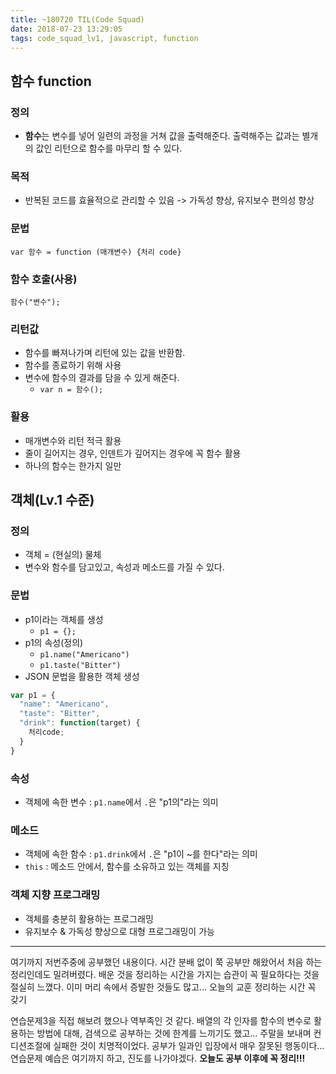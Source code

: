 ```yaml
---
title: ~180720 TIL(Code Squad)
date: 2018-07-23 13:29:05
tags: code_squad_lv1, javascript, function
---
```

## 함수 function
### 정의
- **함수**는 변수를 넣어 일련의 과정을 거쳐 값을 출력해준다. 출력해주는 값과는 별개의 값인 리턴으로 함수를 마무리 할 수 있다.
### 목적
- 반복된 코드를 효율적으로 관리할 수 있음 -> 가독성 향상, 유지보수 편의성 향상
### 문법
`var 함수 = function (매개변수) {처리 code}`
### 함수 호출(사용)
`함수("변수");`
### 리턴값
- 함수를 빠져나가며 리턴에 있는 값을 반환함.
- 함수를 종료하기 위해 사용
- 변수에 함수의 결과를 담을 수 있게 해준다.
  - `var n = 함수();`
### 활용
- 매개변수와 리턴 적극 활용
- 줄이 길어지는 경우, 인덴트가 깊어지는 경우에 꼭 함수 활용
- 하나의 함수는 한가지 일만
## 객체(Lv.1 수준)
### 정의
- 객체 = (현실의) 물체
- 변수와 함수를 담고있고, 속성과 메소드를 가질 수 있다.
### 문법
- p1이라는 객체를 생성
  - `p1 = {};`
- p1의 속성(정의)
  - `p1.name("Americano")`
  - `p1.taste("Bitter")`
- JSON 문법을 활용한 객체 생성
```javascript
var p1 = {
  "name": "Americano",
  "taste": "Bitter",
  "drink": function(target) {
    처리code;
  }
}
```
### 속성
- 객체에 속한 변수 : `p1.name`에서 `.`은 "p1의"라는 의미
### 메소드
- 객체에 속한 함수 : `p1.drink`에서 `.`은 "p1이 ~를 한다"라는 의미
- `this` : 메소드 안에서, 함수를 소유하고 있는 객체를 지칭
### 객체 지향 프로그래밍
- 객체를 충분히 활용하는 프로그래밍
- 유지보수 & 가독성 향상으로 대형 프로그래밍이 가능

***

여기까지 저번주중에 공부했던 내용이다. 시간 분배 없이 쭉 공부만 해왔어서 처음 하는 정리인데도 밀려버렸다. 배운 것을 정리하는 시간을 가지는 습관이 꼭 필요하다는 것을 절실히 느꼈다. 이미 머리 속에서 증발한 것들도 많고… 오늘의 교훈 정리하는 시간 꼭 갖기

연습문제3을 직접 해보려 했으나 역부족인 것 같다. 배열의 각 인자를 함수의 변수로 활용하는 방법에 대해, 검색으로 공부하는 것에 한계를 느끼기도 했고… 주말을 보내며 컨디션조절에 실패한 것이 치명적이었다. 공부가 일과인 입장에서 매우 잘못된 행동이다…
연습문제 예습은 여기까지 하고, 진도를 나가야겠다. **오늘도 공부 이후에 꼭 정리!!!**
